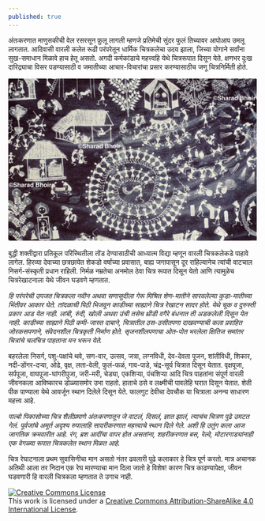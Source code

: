 ```yaml
---
published: true
---
```

अंतःकरणात माणुसकीची वेल रसरसून फ़ुलू लागली म्हणजे प्रतिमेची सुंदर फुलं तिच्यावर आपोआप उमलू लागतात. आदिवासी वारली कलेत रूढी परंपरेतून धार्मिक चित्रकलेचा उदय झाला, जिच्या योगाने सर्वांना सुख-समाधान मिळावे हाच हेतू असतो. अगदी कर्मकांडाचे महत्त्वहि येथे चित्ररूपात दिसून येते. क्षणभर दुःख दारिद्र्याचा विसर पडण्यासाठी व जमातीच्या आचार-विचारांचा प्रसार करण्यासाठीच जणू चित्रनिर्मिती होते.

![](https://github.com/sharadbhoir/sharadbhoir.github.io/blob/master/images/IMG_1741%20update.jpg?raw=true)

बुद्धी शक्तीद्वारा प्रतिकूल परिस्थितीला तोंड देण्यासाठीची आध्यात्म विद्या म्हणून वारली चित्रकलेकडे पाहावे लागेल. हिरव्या देवाच्या छत्रछायेत शेकडो वर्षांच्या प्रवासात, बाह्य जगापासून दूर राहिल्यानेच त्यांची वाटचाल निसर्ग-संस्कृती प्रधान राहिली. निर्मळ नम्रतेचा अनमोल ठेवा चित्र रूपात दिसून येतो आणि त्यामुळेच चित्ररेखाटनाला येथे जीवन घडवणे म्हणतात.
   
_हि परंपरेची उपजत चित्रकला नवीन अथवा सणासुदीला गेरू मिश्रित शेण-मातीने सारवलेल्या कुडा-मातीच्या भिंतीवर आकार घेते. तांदळाची पिठी भिजवून काडीच्या साह्याने चित्र रेखाटन सादर होते. येथे चूक व दुरुस्ती प्रकार आड येत नाही. लांबी, रुंदी, खोली अथवा उंची तसेच थ्रीडी वगैरे बंधनात ती अडकलेली दिसून येत नाही. काडीच्या साह्याने पिठी कमी-जास्त दाबाने, चित्रातील ठस-ठसीतपणा दाखवण्याची कला प्रवाहित जोरकसपणाने, संवेदनशील चित्रकृती निर्माण होते. सृजनशीलपणाचा ओत-पोत भरलेला क्षितिज समांतर चित्रांचे चलचित्र पाहताना मन भरून येते._
  
बहरलेला निसर्ग, पशु-पक्षांचे थवे, सण-वार, उत्सव, जत्रा, लग्नविधी, देव-देवता पूजन, शांतीविधी, शिकार, नदी-डोंगर-दऱ्या, ओढे, वृक्ष, लता-वेली, फुलं-फळं, गाव-पाडे, चंद्र-सूर्य चित्रात दिसून येतात. वृक्षपूजा, सर्पपूजा, वाघपूजा-घांगरीपुजा, जरी-मरी, चेड्या, एकशिऱ्या, पंचशिऱ्या आदि चित्र पाहतांना संपूर्ण वारली जीवनकला आविष्कारच डोळ्यासमोर उभा राहतो. हाताचे ठसे व लक्ष्मीची पावलेहि घरात दिसून येतात. शेती पीक पाण्याला येथे आवर्जून स्थान दिलेले दिसून येते. फालगुट देवीचा देवचौक या चित्राला अनन्य साधारण महत्त्व आहे.
    
_पाल्बो पिकासोच्या चित्र शैलीप्रमाणे अंतःकरणातून जे वाटलं, दिसलं, ज्ञात झालं, त्याचंच चित्रण पुढे उमटत गेलं. पूर्वजांचे अमूर्त अदृश्य रुपालाहि सादरीकरणात महत्त्वाचे स्थान दिले गेले. अशी हि उतुंग कला आज जागतिक क्रमवारीत आहे. रंग, ब्रश आदींचा वापर होत असतांना, शहरीकरणात बस, रेल्वे, मोटारगाड्यांनाही एक वेगळ्या रूपात चित्रकलेत स्थान मिळत आहे._
     
चित्र रेघाटनाला प्रथम सुवासिनीचा मान असतो नंतर ढवलारी पुढे कलाकार हे चित्र पूर्ण करतो. मात्र अचानक अतिथी आला तर निदान एक रेघ मारण्याचा मान दिला जातो हे विशेष! कारण चित्र काढण्यापेक्षा, जीवन घडवणारी हि वारली चित्रकला म्हणतात ते उगाच नाही.

<a rel="license" href="http://creativecommons.org/licenses/by-sa/4.0/"><img alt="Creative Commons License" style="border-width:0" src="https://i.creativecommons.org/l/by-sa/4.0/88x31.png" /></a><br />This work is licensed under a <a rel="license" href="http://creativecommons.org/licenses/by-sa/4.0/">Creative Commons Attribution-ShareAlike 4.0 International License</a>.

